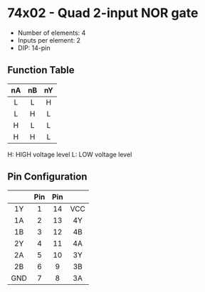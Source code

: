# 74x02 - Quad 2-input NOR gate

* Number of elements: 4
* Inputs per element: 2
* DIP: 14-pin

## Function Table

| nA  | nB  | nY  |
|:---:|:---:|:---:|
| L   | L   | H   |
| L   | H   | L   |
| H   | L   | L   |
| H   | H   | L   |

H: HIGH voltage level
L: LOW voltage level

## Pin Configuration

|     | Pin | Pin |     |
|:---:|:---:|:---:|:---:|
| 1Y  |   1 |  14 | VCC |
| 1A  |   2 |  13 | 4Y  |
| 1B  |   3 |  12 | 4B  |
| 2Y  |   4 |  11 | 4A  |
| 2A  |   5 |  10 | 3Y  |
| 2B  |   6 |   9 | 3B  |
| GND |   7 |   8 | 3A  |
